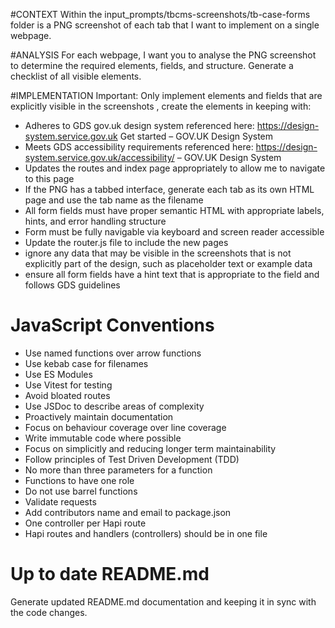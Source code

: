 #CONTEXT
Within the input_prompts/tbcms-screenshots/tb-case-forms folder is a PNG screenshot of each tab that I want to implement on a single webpage.

#ANALYSIS
For each webpage, I want you to analyse the PNG screenshot to determine the required elements, fields, and structure. Generate a checklist of all visible elements.

#IMPLEMENTATION
Important: Only implement elements and fields that are explicitly visible in the screenshots , create the elements in keeping with:

- Adheres to GDS gov.uk design system referenced here: https://design-system.service.gov.uk Get started – GOV.UK Design System
- Meets GDS accessibility requirements referenced here: https://design-system.service.gov.uk/accessibility/ – GOV.UK Design System
- Updates the routes and index page appropriately to allow me to navigate to this page
- If the PNG has a tabbed interface, generate each tab as its own HTML page and use the tab name as the filename
- All form fields must have proper semantic HTML with appropriate labels, hints, and error handling structure
- Form must be fully navigable via keyboard and screen reader accessible
- Update the router.js file to include the new pages
- ignore any data that may be visible in the screenshots that is not explicitly part of the design, such as placeholder text or example data
- ensure all form fields have a hint text that is appropriate to the field and follows GDS guidelines

# JavaScript Conventions

- Use named functions over arrow functions
- Use kebab case for filenames
- Use ES Modules
- Use Vitest for testing
- Avoid bloated routes
- Use JSDoc to describe areas of complexity
- Proactively maintain documentation
- Focus on behaviour coverage over line coverage
- Write immutable code where possible
- Focus on simplicitly and reducing longer term maintainability
- Follow principles of Test Driven Development (TDD)
- No more than three parameters for a function
- Functions to have one role
- Do not use barrel functions
- Validate requests
- Add contributors name and email to package.json
- One controller per Hapi route
- Hapi routes and handlers (controllers) should be in one file

# Up to date README.md

Generate updated README.md documentation and keeping it in sync with the code changes.
